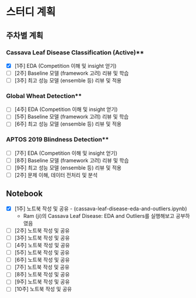 # 스터디 계획

## 주차별 계획
### Cassava Leaf Disease Classification (Active)**

- [x] [1주] EDA (Competition 이해 및 insight 얻기)
- [ ] [2주] Baseline 모델 (framework 고려) 리뷰 및 학습
- [ ] [3주] 최고 성능 모델 (ensemble 등) 리뷰 및 적용

### Global Wheat Detection**

- [ ] [4주] EDA (Competition 이해 및 insight 얻기)
- [ ] [5주] Baseline 모델 (framework 고려) 리뷰 및 학습
- [ ] [6주] 최고 성능 모델 (ensemble 등) 리뷰 및 적용

### APTOS 2019 Blindness Detection**

- [ ] [7주] EDA (Competition 이해 및 insight 얻기)
- [ ] [8주] Baseline 모델 (framework 고려) 리뷰 및 학습
- [ ] [9주] 최고 성능 모델 (ensemble 등) 리뷰 및 적용
- [ ]  [2주] 문제 이해, 데이터 전처리 및 분석

## Notebook
- [x]  [1주] 노트북 작성 및 공유 - (cassava-leaf-disease-eda-and-outliers.ipynb)
    - Ram (ji)의 Cassava Leaf Disease: EDA and Outliers를 실행해보고 공부하였음
- [ ]  [2주] 노트북 작성 및 공유
- [ ]  [3주] 노트북 작성 및 공유
- [ ]  [4주] 노트북 작성 및 공유
- [ ]  [5주] 노트북 작성 및 공유
- [ ]  [6주] 노트북 작성 및 공유
- [ ]  [7주] 노트북 작성 및 공유
- [ ]  [8주] 노트북 작성 및 공유
- [ ]  [9주] 노트북 작성 및 공유
- [ ]  [10주] 노트북 작성 및 공유